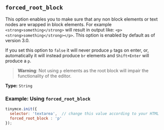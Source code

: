 ## `forced_root_block`

This option enables you to make sure that any non block elements or text nodes are wrapped in block elements. For example `<strong>something</strong>` will result in output like: `<p><strong>something</strong></p>`. This option is enabled by default as of version 3.0.

If you set this option to `false` it will never produce `p` tags on enter, or, automatically it will instead produce `br` elements and `Shift+Enter` will produce a `p`.

> **Warning**: Not using `p` elements as the root block will impair the functionality of the editor.

**Type:** `String`

### Example: Using `forced_root_block`

```js
tinymce.init({
  selector: 'textarea',  // change this value according to your HTML
  forced_root_block : 'p'
});
```
